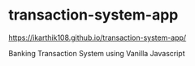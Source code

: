 # transaction-system-app
https://ikarthik108.github.io/transaction-system-app/


Banking Transaction System using Vanilla Javascript
